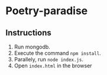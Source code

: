 # Poetry-paradise
## Instructions
1. Run mongodb.
2. Execute the command `npm install`.
3. Parallely, run `node index.js`.
4. Open `index.html` in the browser
